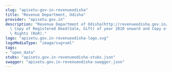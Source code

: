 ```yaml
---
slug: "apisetu-gov-in-revenueodisha"
title: "Revenue Department, Odisha"
provider: "apisetu.gov.in"
description: "Revenue Department of Odisha(http://revenueodisha.gov.in/) provides\
  \ Copy of Registered Deed(Sale, Gift) of year 2010 onward and Copy of Record of\
  \ Rights (RoR)."
logo: "apisetu.gov.in-revenueodisha-logo.svg"
logoMediaType: "image/svg+xml"
tags:
- "open_data"
stubs: "apisetu.gov.in-revenueodisha-stubs.json"
swagger: "apisetu.gov.in-revenueodisha-swagger.json"
---
```

